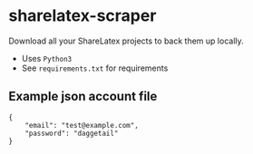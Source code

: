 # sharelatex-scraper

Download all your ShareLatex projects to back them up locally.

- Uses `Python3`
- See `requirements.txt` for requirements

## Example json account file
```
{
    "email": "test@example.com",
    "password": "daggetail"
}
```
